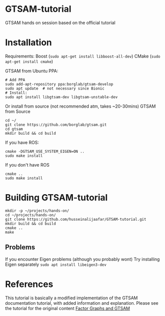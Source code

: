 # GTSAM-tutorial
GTSAM hands on session based on the official tutorial

# Installation

Requirements:
Boost (`sudo apt-get install libboost-all-dev`)
CMake (`sudo apt-get install cmake`)

GTSAM from Ubuntu PPA:
```
# Add PPA
sudo add-apt-repository ppa:borglab/gtsam-develop
sudo apt update  # not necessary since Bionic
# Install:
sudo apt install libgtsam-dev libgtsam-unstable-dev
```


Or install from source (not recommended atm, takes ~20-30mins)
GTSAM from Source
```
cd ~/
git clone https://github.com/borglab/gtsam.git
cd gtsam
mkdir build && cd build
```
If you have ROS:
```
cmake -DGTSAM_USE_SYSTEM_EIGEN=ON .. 
sudo make install
```
If you don't have ROS
```
cmake ..
sudo make install
```
# Building GTSAM-tutorial
```
mkdir -p ~/projects/hands-on/
cd ~/projects/hands-on/
git clone https://github.com/husseinalijaafar/GTSAM-tutorial.git
mkdir build && cd build
cmake ..
make
```

## Problems
If you encounter Eigen problems (although you probably wont)
Try installing Eigen separately 
`sudo apt install libeigen3-dev`


# References
This tutorial is basically a modified implementation of the GTSAM documentation tutorial, with added information and explanation.
Please see the tutorial for the original content [Factor Graphs and GTSAM](https://gtsam.org/tutorials/intro.html)
